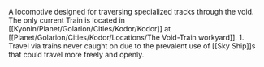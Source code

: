 A locomotive designed for traversing specialized tracks through the void. The only current Train is located in [[Kyonin/Planet/Golarion/Cities/Kodor/Kodor]] at [[Planet/Golarion/Cities/Kodor/Locations/The Void-Train workyard]]. 
	1. Travel via trains never caught on due to the prevalent use of [[Sky Ship]]s that could travel more freely and openly.